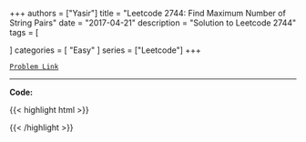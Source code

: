 
+++
authors = ["Yasir"]
title = "Leetcode 2744: Find Maximum Number of String Pairs"
date = "2017-04-21"
description = "Solution to Leetcode 2744"
tags = [
    
]
categories = [
    "Easy"
]
series = ["Leetcode"]
+++



[`Problem Link`](https://leetcode.com/problems/find-maximum-number-of-string-pairs/description/)

---

**Code:**

{{< highlight html >}}

{{< /highlight >}}

